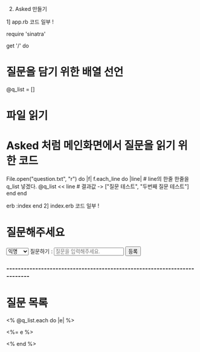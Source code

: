 2. Asked 만들기

1] app.rb 코드 일부 !

require 'sinatra'

get '/' do
  # 질문을 담기 위한 배열 선언
  @q_list = []

  # 파일 읽기
  # Asked 처럼 메인화면에서 질문을 읽기 위한 코드
  File.open("question.txt", "r") do |f|
    f.each_line do |line|
      # line의 한줄 한줄을 q_list 넣겠다.
      @q_list << line
      # 결과값 -> ["질문 테스트", "두번째 질문 테스트"]
    end
  end

  erb :index
end
2] index.erb 코드 일부 !

<html>
  <head>
    <meta charset="utf-8">
    <title>Asked</title>
  <body>
    <h1>질문해주세요</h1>
    <form action="/ask">
      <select name ="id">
        <option value="anonym">익명</option>
        <option value="my_id">아이디</option>
      </select>
      질문하기 : <input type="text" name="question" placeholder="질문을 입력해주세요.">
      <input type="submit" value="등록">
    </form>
    <h3>-------------------------------------------------------------------------</h3>
    <h1>질문 목록</h1>
    <% @q_list.each do |e| %>
      <p><%= e %></p>
    <% end %>
  </body>
  </head>
</html>
